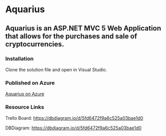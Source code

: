 # Aquarius

Aquarius is an ASP.NET MVC 5 Web Application that allows for the purchases and sale of cryptocurrencies.
------

### Installation

Clone the solution file and open in Visual Studio.



### Published on Azure

[Aquarius on Azure](https://aquariuswebmvc.azurewebsites.net/)




### Resource Links

Trello Board:
https://dbdiagram.io/d/5fd6472f9a6c525a03bae1d0

DBDiagram:
https://dbdiagram.io/d/5fd6472f9a6c525a03bae1d0







